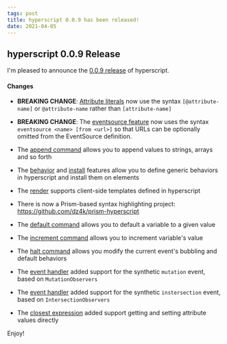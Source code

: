 ```yaml
---
tags: post
title: hyperscript 0.0.9 has been released!
date: 2021-04-05
---
```


## hyperscript 0.0.9 Release

I'm pleased to announce the [0.0.9 release](https://unpkg.com/browse/hyperscript.org@0.0.8/) of hyperscript.

#### Changes

- **BREAKING CHANGE**: [Attribute literals](/expressions#attributes) now use the syntax `[@attribute-name]` or `@attribute-name` rather than
  `[attribute-name]`

- **BREAKING CHANGE**: The [eventsource feature](/features/event-source) now uses the syntax `eventsource <name> [from <url>]` so that URLs can be optionally omitted from the EventSource definition.

- The [append command](/commands/append) allows you to append values to strings, arrays and so forth

- The [behavior](/features/behavior) and [install](/features/behavior) features allow you to define generic
  behaviors in hyperscript and install them on elements
- The [render](/commands/render) supports client-side templates defined in hyperscript

- There is now a Prism-based syntax highlighting project: <https://github.com/dz4k/prism-hyperscript>

- The [default command](/commands/default) allows you to default a variable to a given value

- The [increment command](/commands/increment) allows you to increment variable's value

- The [halt command](/commands/halt) allows you modify the current event's bubbling and default behaviors

- The [event handler](/features/on#mutation) added support for the synthetic `mutation` event, based on `MutationObservers`

- The [event handler](/features/on#intersection) added support for the synthetic `instersection` event, based on `IntersectionObservers`

- The [closest expression](/expressions#closest) added support getting and setting attribute values directly

Enjoy!
